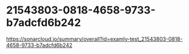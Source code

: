 # 21543803-0818-4658-9733-b7adcfd6b242
https://sonarcloud.io/summary/overall?id=examly-test_21543803-0818-4658-9733-b7adcfd6b242

